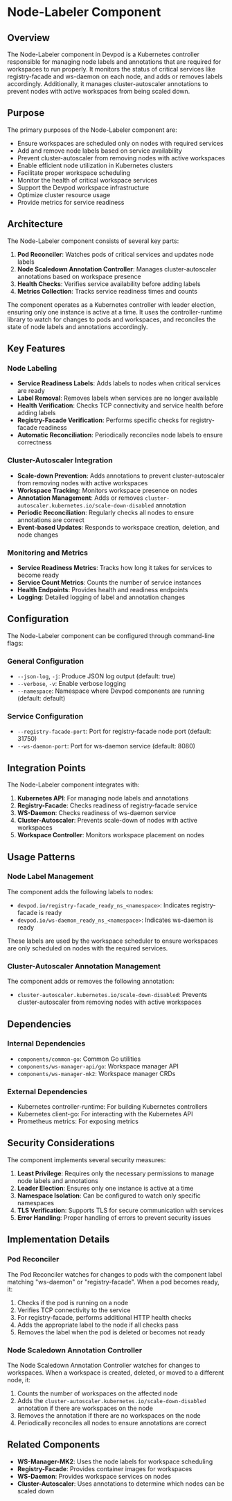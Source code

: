 # Node-Labeler Component

## Overview

The Node-Labeler component in Devpod is a Kubernetes controller responsible for managing node labels and annotations that are required for workspaces to run properly. It monitors the status of critical services like registry-facade and ws-daemon on each node, and adds or removes labels accordingly. Additionally, it manages cluster-autoscaler annotations to prevent nodes with active workspaces from being scaled down.

## Purpose

The primary purposes of the Node-Labeler component are:
- Ensure workspaces are scheduled only on nodes with required services
- Add and remove node labels based on service availability
- Prevent cluster-autoscaler from removing nodes with active workspaces
- Enable efficient node utilization in Kubernetes clusters
- Facilitate proper workspace scheduling
- Monitor the health of critical workspace services
- Support the Devpod workspace infrastructure
- Optimize cluster resource usage
- Provide metrics for service readiness

## Architecture

The Node-Labeler component consists of several key parts:

1. **Pod Reconciler**: Watches pods of critical services and updates node labels
2. **Node Scaledown Annotation Controller**: Manages cluster-autoscaler annotations based on workspace presence
3. **Health Checks**: Verifies service availability before adding labels
4. **Metrics Collection**: Tracks service readiness times and counts

The component operates as a Kubernetes controller with leader election, ensuring only one instance is active at a time. It uses the controller-runtime library to watch for changes to pods and workspaces, and reconciles the state of node labels and annotations accordingly.

## Key Features

### Node Labeling

- **Service Readiness Labels**: Adds labels to nodes when critical services are ready
- **Label Removal**: Removes labels when services are no longer available
- **Health Verification**: Checks TCP connectivity and service health before adding labels
- **Registry-Facade Verification**: Performs specific checks for registry-facade readiness
- **Automatic Reconciliation**: Periodically reconciles node labels to ensure correctness

### Cluster-Autoscaler Integration

- **Scale-down Prevention**: Adds annotations to prevent cluster-autoscaler from removing nodes with active workspaces
- **Workspace Tracking**: Monitors workspace presence on nodes
- **Annotation Management**: Adds or removes `cluster-autoscaler.kubernetes.io/scale-down-disabled` annotation
- **Periodic Reconciliation**: Regularly checks all nodes to ensure annotations are correct
- **Event-based Updates**: Responds to workspace creation, deletion, and node changes

### Monitoring and Metrics

- **Service Readiness Metrics**: Tracks how long it takes for services to become ready
- **Service Count Metrics**: Counts the number of service instances
- **Health Endpoints**: Provides health and readiness endpoints
- **Logging**: Detailed logging of label and annotation changes

## Configuration

The Node-Labeler component can be configured through command-line flags:

### General Configuration
- `--json-log`, `-j`: Produce JSON log output (default: true)
- `--verbose`, `-v`: Enable verbose logging
- `--namespace`: Namespace where Devpod components are running (default: default)

### Service Configuration
- `--registry-facade-port`: Port for registry-facade node port (default: 31750)
- `--ws-daemon-port`: Port for ws-daemon service (default: 8080)

## Integration Points

The Node-Labeler component integrates with:
1. **Kubernetes API**: For managing node labels and annotations
2. **Registry-Facade**: Checks readiness of registry-facade service
3. **WS-Daemon**: Checks readiness of ws-daemon service
4. **Cluster-Autoscaler**: Prevents scale-down of nodes with active workspaces
5. **Workspace Controller**: Monitors workspace placement on nodes

## Usage Patterns

### Node Label Management
The component adds the following labels to nodes:
- `devpod.io/registry-facade_ready_ns_<namespace>`: Indicates registry-facade is ready
- `devpod.io/ws-daemon_ready_ns_<namespace>`: Indicates ws-daemon is ready

These labels are used by the workspace scheduler to ensure workspaces are only scheduled on nodes with the required services.

### Cluster-Autoscaler Annotation Management
The component adds or removes the following annotation:
- `cluster-autoscaler.kubernetes.io/scale-down-disabled`: Prevents cluster-autoscaler from removing nodes with active workspaces

## Dependencies

### Internal Dependencies
- `components/common-go`: Common Go utilities
- `components/ws-manager-api/go`: Workspace manager API
- `components/ws-manager-mk2`: Workspace manager CRDs

### External Dependencies
- Kubernetes controller-runtime: For building Kubernetes controllers
- Kubernetes client-go: For interacting with the Kubernetes API
- Prometheus metrics: For exposing metrics

## Security Considerations

The component implements several security measures:

1. **Least Privilege**: Requires only the necessary permissions to manage node labels and annotations
2. **Leader Election**: Ensures only one instance is active at a time
3. **Namespace Isolation**: Can be configured to watch only specific namespaces
4. **TLS Verification**: Supports TLS for secure communication with services
5. **Error Handling**: Proper handling of errors to prevent security issues

## Implementation Details

### Pod Reconciler

The Pod Reconciler watches for changes to pods with the component label matching "ws-daemon" or "registry-facade". When a pod becomes ready, it:
1. Checks if the pod is running on a node
2. Verifies TCP connectivity to the service
3. For registry-facade, performs additional HTTP health checks
4. Adds the appropriate label to the node if all checks pass
5. Removes the label when the pod is deleted or becomes not ready

### Node Scaledown Annotation Controller

The Node Scaledown Annotation Controller watches for changes to workspaces. When a workspace is created, deleted, or moved to a different node, it:
1. Counts the number of workspaces on the affected node
2. Adds the `cluster-autoscaler.kubernetes.io/scale-down-disabled` annotation if there are workspaces on the node
3. Removes the annotation if there are no workspaces on the node
4. Periodically reconciles all nodes to ensure annotations are correct

## Related Components

- **WS-Manager-MK2**: Uses the node labels for workspace scheduling
- **Registry-Facade**: Provides container images for workspaces
- **WS-Daemon**: Provides workspace services on nodes
- **Cluster-Autoscaler**: Uses annotations to determine which nodes can be scaled down
